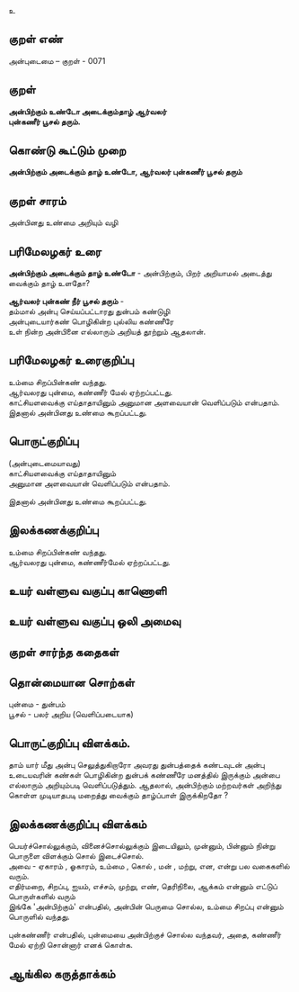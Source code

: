 உ

## குறள் எண் 

அன்புடைமை – குறள் - 0071  

## குறள் 

**அன்பிற்கும் உண்டோ அடைக்கும்தாழ் ஆர்வலர்  
புன்கணீர் பூசல் தரும்.** 

## கொண்டு கூட்டும் முறை

**அன்பிற்கும் அடைக்கும் தாழ் உண்டோ, ஆர்வலர் புன்கணீர் பூசல் தரும்**  

## குறள் சாரம் 

அன்பினது உண்மை அறியும் வழி   

## பரிமேலழகர் உரை

**அன்பிற்கும் அடைக்கும் தாழ் உண்டோ** - அன்பிற்கும், பிறர் அறியாமல் அடைத்து வைக்கும் தாழ் உளதோ?  

**ஆர்வலர் புன்கண் நீர் பூசல் தரும்** -  
தம்மால் அன்பு செய்யப்பட்டாரது துன்பம் கண்டுழி  
அன்புடையார்கண் பொழிகின்ற புல்லிய கண்ணீரே  
உள் நின்ற அன்பினை எல்லாரும் அறியத் தூற்றும் ஆதலான்.

## பரிமேலழகர் உரைகுறிப்பு   

உம்மை சிறப்பின்கண் வந்தது.  
ஆர்வலரது புன்மை, கண்ணீர் மேல் ஏற்றப்பட்டது.  
காட்சியளவைக்கு எய்தாதாயினும் அனுமான அளவையான் வெளிப்படும் என்பதாம்.  
இதனால் அன்பினது உண்மை கூறப்பட்டது. 

## பொருட்குறிப்பு 

(அன்புடைமையாவது)  
காட்சியளவைக்கு எய்தாதாயினும்  
அனுமான அளவையான் வெளிப்படும் என்பதாம்.  

இதனால் அன்பினது உண்மை கூறப்பட்டது.  

## இலக்கணக்குறிப்பு  

உம்மை சிறப்பின்கண் வந்தது.  
ஆர்வலரது புன்மை, கண்ணீர்மேல் ஏற்றப்பட்டது.    

## உயர் வள்ளுவ வகுப்பு காணொளி


## உயர் வள்ளுவ வகுப்பு ஒலி அமைவு 

 
## குறள் சார்ந்த கதைகள் 


## தொன்மையான சொற்கள்

புன்மை - துன்பம்   
பூசல் - பலர் அறிய (வெளிப்படையாக)

## பொருட்குறிப்பு விளக்கம். 

தாம் யார் மீது அன்பு செலுத்துகிறாரோ அவரது துன்பத்தைக் கண்டவுடன் அன்பு உடையவரின் கண்கள் பொழிகின்ற துன்பக் கண்ணீரே மனத்தில் இருக்கும் அன்பை எல்லாரும் அறியும்படி வெளிப்படுத்தும். ஆதலால், அன்பிற்கும் மற்றவர்கள் அறிந்து கொள்ள முடியாதபடி மறைத்து வைக்கும் தாழ்ப்பாள் இருக்கிறதோ ?  

## இலக்கணக்குறிப்பு விளக்கம்  

பெயர்ச்சொல்லுக்கும், வினைச்சொல்லுக்கும் இடையிலும், முன்னும், பின்னும் நின்று பொருளை விளக்கும் சொல் இடைச்சொல்.	
அவை 	- ஏகாரம் , ஓகாரம், உம்மை , கொல் , மன் , மற்று, என, என்று பல வகைகளில் வரும்.  
எதிர்மறை, சிறப்பு, ஐயம், எச்சம், முற்று, எண், தெரிநிலை, ஆக்கம் என்னும் எட்டுப் பொருள்களில் வரும் 	
இங்கே 'அன்பிற்கும்' என்பதில், அன்பின் பெருமை சொல்ல, உம்மை சிறப்பு என்னும் பொருளில் வந்தது.

புன்கண்ணீர் என்பதில், புன்மையை அன்பிற்குச் சொல்ல வந்தவர், அதை, கண்ணீர் மேல் ஏற்றி சொன்னார் எனக் கொள்க. 

## ஆங்கில கருத்தாக்கம் 


